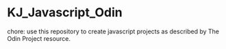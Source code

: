 # KJ_Javascript_Odin
chore: use this repository to create javascript projects as described by The Odin Project resource.
